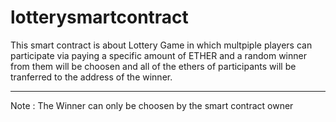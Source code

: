 # lotterysmartcontract
This smart contract is about Lottery Game in which multpiple players can participate via paying a specific amount of ETHER and a random winner from them will be
choosen and all of the ethers of participants will be tranferred to the address of the winner.
- - - - - - - - - - - - - - 
Note : The Winner can only be choosen by the smart contract owner
